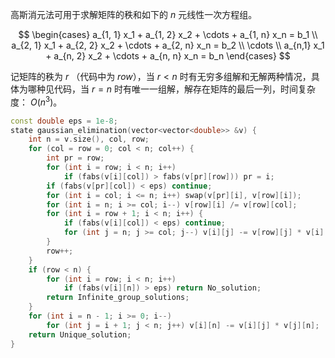 高斯消元法可用于求解矩阵的秩和如下的 $n$ 元线性一次方程组。

$$ 
\begin{cases} 
a_{1, 1} x_1 + a_{1, 2} x_2 + \cdots + a_{1, n} x_n = b_1 \\ 
a_{2, 1} x_1 + a_{2, 2} x_2 + \cdots + a_{2, n} x_n = b_2 \\ 
\cdots \\ 
a_{n,1} x_1 + a_{n, 2} x_2 + \cdots + a_{n, n} x_n = b_n 
\end{cases}
$$

记矩阵的秩为 $r$ （代码中为 $row$），当 $r < n$ 时有无穷多组解和无解两种情况，具体为哪种见代码，当 $r = n$ 时有唯一一组解，解存在矩阵的最后一列，时间复杂度： $O(n^3)$。

```C++
const double eps = 1e-8;
state gaussian_elimination(vector<vector<double>> &v) {
    int n = v.size(), col, row;
    for (col = row = 0; col < n; col++) {
        int pr = row;
        for (int i = row; i < n; i++) 
            if (fabs(v[i][col]) > fabs(v[pr][row])) pr = i;
        if (fabs(v[pr][col]) < eps) continue;
        for (int i = col; i <= n; i++) swap(v[pr][i], v[row][i]);
		for (int i = n; i >= col; i--) v[row][i] /= v[row][col];
        for (int i = row + 1; i < n; i++) {
            if (fabs(v[i][col]) < eps) continue;
            for (int j = n; j >= col; j--) v[i][j] -= v[row][j] * v[i][col];
        }
        row++;
    }
    if (row < n) {
        for (int i = row; i < n; i++) 
            if (fabs(v[i][n]) > eps) return No_solution;
        return Infinite_group_solutions;
    }
    for (int i = n - 1; i >= 0; i--)
        for (int j = i + 1; j < n; j++) v[i][n] -= v[i][j] * v[j][n];
    return Unique_solution;
}
```

